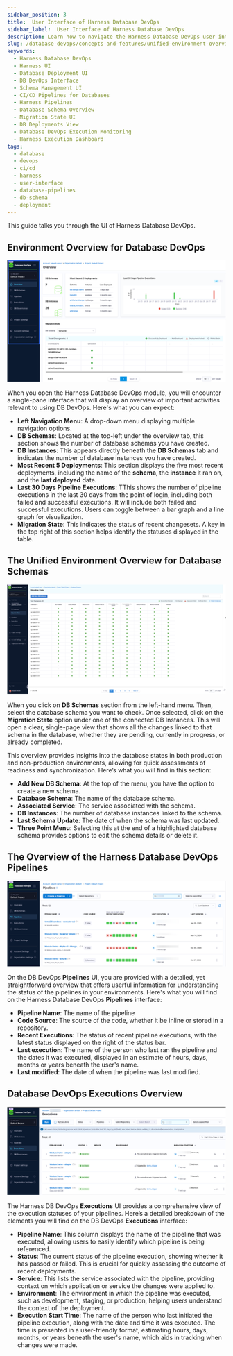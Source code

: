 ```yaml
---
sidebar_position: 3
title:  User Interface of Harness Database DevOps
sidebar_label:  User Interface of Harness Database DevOps
description: Learn how to navigate the Harness Database DevOps user interface, including schema views, pipeline executions, and deployment monitoring.
slug: /database-devops/concepts-and-features/unified-environment-overview/
keywords:
  - Harness Database DevOps
  - Harness UI
  - Database Deployment UI
  - DB DevOps Interface
  - Schema Management UI
  - CI/CD Pipelines for Databases
  - Harness Pipelines
  - Database Schema Overview
  - Migration State UI
  - DB Deployments View
  - Database DevOps Execution Monitoring
  - Harness Execution Dashboard
tags:
  - database
  - devops
  - ci/cd
  - harness
  - user-interface
  - database-pipelines
  - db-schema
  - deployment
---
```


This guide talks you through the UI of Harness Database DevOps. 

## Environment Overview for Database DevOps

 ![A screenshot of the Harness Database DevOps page that highlights the menu on the left of the UI.](./static/db-devops-overview.png)

When you open the Harness Database DevOps module, you will encounter a single-pane interface that will display an overview of important activities relevant to using DB DevOps. Here's what you can expect:

  - **Left Navigation Menu**: A drop-down menu displaying multiple navigation options. 
  - **DB Schemas**: Located at the top-left under the overview tab, this section shows the number of database schemas you have created. 
  - **DB Instances**: This appears directly beneath the **DB Schemas** tab and indicates the number of database instances you have created. 
  - **Most Recent 5 Deployments**: This section displays the five most recent deployments, including the name of the **schema**, the **instance** it ran on, and the **last deployed** date. 
  - **Last 30 Days Pipeline Executions**: TThis shows the number of pipeline executions in the last 30 days from the point of login, including both failed and successful executions. It will include both failed and successful executions. Users can toggle between a bar graph and a line graph for visualization. 
  - **Migration State**: This indicates the status of recent changesets. A key in the top right of this section helps identify the statuses displayed in the table.

## The Unified Environment Overview for Database Schemas

 ![Unified View that highlights the Database Schemas Applied](./static/dbops-unified-view.png)

When you click on **DB Schemas** section from the left-hand menu. Then, select the database schema you want to check. Once selected, click on the **Migration State** option under one of the connected DB Instances. This will open a clear, single-page view that shows all the changes linked to that schema in the database, whether they are pending, currently in progress, or already completed.

This overview provides insights into the database states in both production and non-production environments, allowing for quick assessments of readiness and synchronization. Here’s what you will find in this section:

  - **Add New DB Schema**: At the top of the menu, you have the option to create a new schema.
  - **Database Schema**: The name of the database schema. 
  - **Associated Service**: The service associated with the schema. 
  - **DB Instances**: The number of database instances linked to the schema. 
  - **Last Schema Update**: The date of when the schema was last updated.
  - **Three Point Menu**: Selecting this at the end of a highlighted database schema provides options to edit the schema details or delete it. 

## The Overview of the Harness Database DevOps Pipelines 

  ![A screenshot of the Harness Database DevOps Pipeline UI](./static/db-devops-pipelines-page.png)

On the DB DevOps **Pipelines** UI, you are provided with a detailed, yet straightforward overview that offers userful information 
for understanding the status of the pipelines in your environments. Here's what you will find on the Harness Database DevOps **Pipelines** interface:

 - **Pipeline Name**: The name of the pipeline
 - **Code Source**: The source of the code, whether it be inline or stored in a repository. 
 - **Recent Executions**: The status of recent pipeline executions, with the latest status displayed on the right of the status bar. 
 - **Last execution**: The name of the person who last ran the pipeline and the dates it was executed, displayed in an estimate of
 hours, days, months or years beneath the user's name. 
 - **Last modified**: The date of when the pipeline was last modified. 

## Database DevOps Executions Overview 

![A screenshot of the Harness Database DevOps Executions UI](./static/db-devops-executions-overview.png)

The Harness DB DevOps **Executions** UI provides a comprehensive view of the execution statuses of your pipelines. Here’s a detailed breakdown of the elements you will find on the DB DevOps **Executions** interface: 

 - **Pipeline Name**: This column displays the name of the pipeline that was executed, allowing users to easily identify which pipeline is being referenced. 
 - **Status**: The current status of the pipeline execution, showing whether it has passed or failed. This is crucial for quickly assessing the outcome of recent deployments.
 - **Service**: This lists the service associated with the pipeline, providing context on which application or service the changes were applied to.
 - **Environment**: The environment in which the pipeline was executed, such as development, staging, or production, helping users understand the context of the deployment.
 - **Execution Start Time**: The name of the person who last initiated the pipeline execution, along with the date and time it was executed. The time is presented in a user-friendly format, estimating hours, days, months, or years beneath the user's name, which aids in tracking when changes were made.
